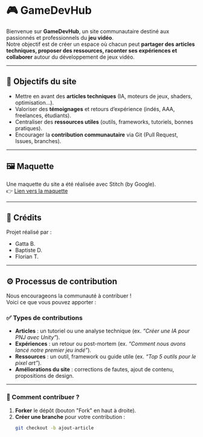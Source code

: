  # 🎮 GameDevHub

Bienvenue sur **GameDevHub**, un site communautaire destiné aux passionnés et professionnels du **jeu vidéo**.  
Notre objectif est de créer un espace où chacun peut **partager des articles techniques, proposer des ressources, raconter ses expériences et collaborer** autour du développement de jeux vidéo.  

---

## 🚀 Objectifs du site
- Mettre en avant des **articles techniques** (IA, moteurs de jeux, shaders, optimisation…).  
- Valoriser des **témoignages** et retours d’expérience (indés, AAA, freelances, étudiants).  
- Centraliser des **ressources utiles** (outils, frameworks, tutoriels, bonnes pratiques).  
- Encourager la **contribution communautaire** via Git (Pull Request, Issues, branches).  

---

## 🖼️ Maquette
Une maquette du site a été réalisée avec Stitch (by Google).  
👉 [Lien vers la maquette](https://stitch.withgoogle.com/projects/11448736935235237042?pli=1)  

---

## 👥 Crédits
Projet réalisé par :  
-   Gatta B.  
-   Baptiste D.
-   Florian T. 

---

## ⚙️ Processus de contribution

Nous encourageons la communauté à contribuer !  
Voici ce que vous pouvez apporter :  

### ✅ Types de contributions
- **Articles** : un tutoriel ou une analyse technique (ex. *“Créer une IA pour PNJ avec Unity”*).  
- **Expériences** : un retour ou post-mortem (ex. *“Comment nous avons lancé notre premier jeu indé”*).  
- **Ressources** : un outil, framework ou guide utile (ex. *“Top 5 outils pour le pixel art”*).  
- **Améliorations du site** : corrections de fautes, ajout de contenu, propositions de design.  

---

### 🔧 Comment contribuer ?
1. **Forker** le dépôt (bouton "Fork" en haut à droite).  
2. **Créer une branche** pour votre contribution :  
   ```bash
   git checkout -b ajout-article

